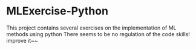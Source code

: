 # MLExercise-Python
This project contains several exercises on the implementation of ML methods using python
There seems to be no regulation of the code skills! improve it~~
